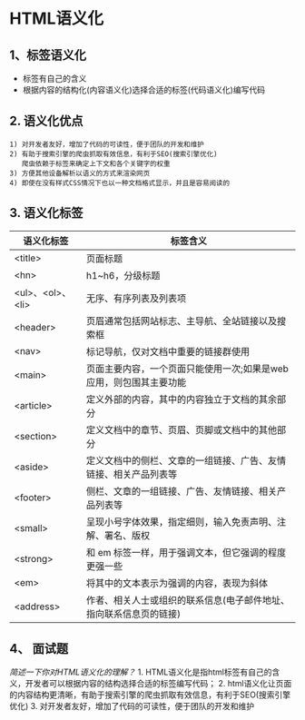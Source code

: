 # HTML语义化
## 1、标签语义化
- 标签有自己的含义
- 根据内容的结构化(内容语义化)选择合适的标签(代码语义化)编写代码
## 2. 语义化优点
    1) 对开发者友好，增加了代码的可读性，便于团队的开发和维护
    2) 有助于搜索引擎的爬虫抓取有效信息，有利于SEO(搜索引擎优化)
       爬虫依赖于标签来确定上下文和各个关键字的权重
    3) 方便其他设备解析以语义的方式来渲染网页
    4) 即使在没有样式CSS情况下也以一种文档格式显示，并且是容易阅读的
## 3. 语义化标签
| 语义化标签 |  标签含义                                                      | 
|-----------|----------------------------------------------------------------|
| \<title>  |  页面标题                                                       |
| \<hn>     | h1~h6，分级标题                                                 |
| \<ul>、\<ol>、\<li> | 无序、有序列表及列表项                                  |
| \<header> | 页眉通常包括网站标志、主导航、全站链接以及搜索框                    |
| \<nav>    | 标记导航，仅对文档中重要的链接群使用                               |
| \<main>    | 页面主要内容，一个页面只能使用一次;如果是web应用，则包围其主要功能  |
| \<article>    | 定义外部的内容，其中的内容独立于文档的其余部分                 |
| \<section>    | 定义文档中的章节、页眉、页脚或文档中的其他部分                 |
| \<aside>    | 定义文档中的侧栏、文章的一组链接、广告、友情链接、相关产品列表等   |
| \<footer>    | 侧栏、文章的一组链接、广告、友情链接、相关产品列表等             |
| \<small>   | 呈现小号字体效果，指定细则，输入免责声明、注解、署名、版权          |
| \<strong>   | 和 em 标签一样，用于强调文本，但它强调的程度更强一些              |
| \<em>   | 将其中的文本表示为强调的内容，表现为斜体                              |
| \<address>   | 作者、相关人士或组织的联系信息(电子邮件地址、指向联系信息页的链接) |
## 4、 面试题
*简述一下你对HTML语义化的理解？*
    1. HTML语义化是指html标签有自己的含义，开发者可以根据内容的结构选择合适的标签编写代码；
    2. html语义化让页面的内容结构更清晰，有助于搜索引擎的爬虫抓取有效信息，有利于SEO(搜索引擎优化)
    3. 对开发者友好，增加了代码的可读性，便于团队的开发和维护